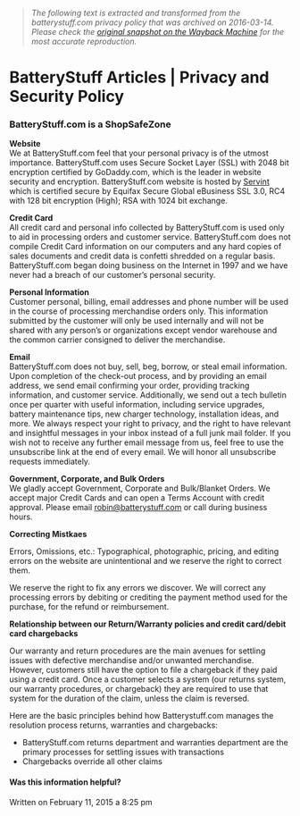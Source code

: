 > *The following text is extracted and transformed from the batterystuff.com privacy policy that was archived on 2016-03-14. Please check the [original snapshot on the Wayback Machine](https://web.archive.org/web/20160314122421id_/https%3A//www.batterystuff.com/kb/policies-and-procedures/privacy-and-security-guarantee.html) for the most accurate reproduction.*

# BatteryStuff Articles | Privacy and Security Policy

[](https://web.archive.org/images/knowledge-base/Privacy-Security-Policy.jpg)

### BatteryStuff.com is a ShopSafeZone

**Website**  
We at BatteryStuff.com feel that your personal privacy is of the utmost importance. BatteryStuff.com uses Secure Socket Layer (SSL) with 2048 bit encryption certified by GoDaddy.com, which is the leader in website security and encryption. BatteryStuff.com website is hosted by [Servint](https://www.servint.net/) which is certified secure by Equifax Secure Global eBusiness SSL 3.0, RC4 with 128 bit encryption (High); RSA with 1024 bit exchange.

**Credit Card**  
All credit card and personal info collected by BatteryStuff.com is used only to aid in processing orders and customer service. BatteryStuff.com does not compile Credit Card information on our computers and any hard copies of sales documents and credit data is confetti shredded on a regular basis. BatteryStuff.com began doing business on the Internet in 1997 and we have never had a breach of our customer’s personal security.

**Personal Information**  
Customer personal, billing, email addresses and phone number will be used in the course of processing merchandise orders only. This information submitted by the customer will only be used internally and will not be shared with any person’s or organizations except vendor warehouse and the common carrier consigned to deliver the merchandise.

**Email**  
BatteryStuff.com does not buy, sell, beg, borrow, or steal email information. Upon completion of the check-out process, and by providing an email address, we send email confirming your order, providing tracking information, and customer service. Additionally, we send out a tech bulletin once per quarter with useful information, including service upgrades, battery maintenance tips, new charger technology, installation ideas, and more. We always respect your right to privacy, and the right to have relevant and insightful messages in your inbox instead of a full junk mail folder. If you wish not to receive any further email message from us, feel free to use the unsubscribe link at the end of every email. We will honor all unsubscribe requests immediately.

**Government, Corporate, and Bulk Orders**  
We gladly accept Government, Corporate and Bulk/Blanket Orders. We accept major Credit Cards and can open a Terms Account with credit approval. Please email [robin@batterystuff.com](mailto:robin@batterystuff.com) or call during business hours.

**Correcting Mistkaes**

Errors, Omissions, etc.: Typographical, photographic, pricing, and editing errors on the website are unintentional and we reserve the right to correct them.

We reserve the right to fix any errors we discover. We will correct any processing errors by debiting or crediting the payment method used for the purchase, for the refund or reimbursement.

**Relationship between our Return/Warranty policies and credit card/debit card chargebacks**

Our warranty and return procedures are the main avenues for settling issues with defective merchandise and/or unwanted merchandise. However, customers still have the option to file a chargeback if they paid using a credit card. Once a customer selects a system (our returns system, our warranty procedures, or chargeback) they are required to use that system for the duration of the claim, unless the claim is reversed.

Here are the basic principles behind how Batterystuff.com manages the resolution process returns, warranties and chargebacks:

  * BatteryStuff.com returns department and warranties department are the primary processes for settling issues with transactions
  * Chargebacks override all other claims



#### Was this information helpful?

  


Written on February 11, 2015 a 8:25 pm 
